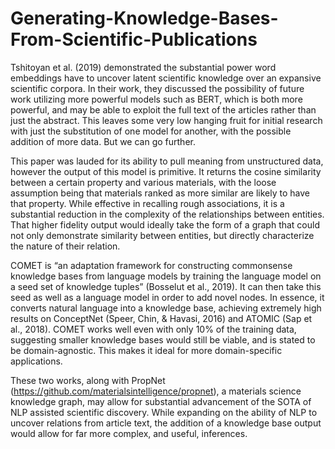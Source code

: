 # Generating-Knowledge-Bases-From-Scientific-Publications

Tshitoyan et al. (2019) demonstrated the substantial power word embeddings have to uncover latent scientific knowledge over an expansive scientific corpora. In their work, they discussed the possibility of future work utilizing more powerful models such as BERT, which is both more powerful, and may be able to exploit the full text of the articles rather than just the abstract. This leaves some very low hanging fruit for initial research with just the substitution of one model for another, with the possible addition of more data. But we can go further.

This paper was lauded for its ability to pull meaning from unstructured data, however the output of this model is primitive. It returns the cosine similarity between a certain property and various materials, with the loose assumption being that materials ranked as more similar are likely to have that property. While effective in recalling rough associations, it is a substantial reduction in the complexity of the relationships between entities. That higher fidelity output would ideally take the form of a graph that could not only demonstrate similarity between entities, but directly characterize the nature of their relation. 

COMET is “an adaptation framework for constructing commonsense knowledge bases from language models by training the language model on a seed set of knowledge tuples” (Bosselut et al., 2019). It can then take this seed as well as a language model in order to add novel nodes. In essence, it converts natural language into a knowledge base, achieving extremely high results on ConceptNet (Speer, Chin, & Havasi, 2016) and ATOMIC (Sap et al., 2018). COMET works well even with only 10% of the training data, suggesting smaller knowledge bases would still be viable, and is stated to be domain-agnostic. This makes it ideal for more domain-specific applications.

These two works, along with PropNet (https://github.com/materialsintelligence/propnet), a materials science knowledge graph, may allow for substantial advancement of the SOTA of NLP assisted scientific discovery. While expanding on the ability of NLP to uncover relations from article text, the addition of a knowledge base output would allow for far more complex, and useful, inferences. 

